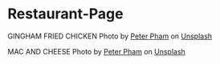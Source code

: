 # Restaurant-Page


GINGHAM FRIED CHICKEN
Photo by <a href="https://unsplash.com/@phambot?utm_content=creditCopyText&utm_medium=referral&utm_source=unsplash">Peter Pham</a> on <a href="https://unsplash.com/photos/fried-food-on-red-and-white-checkered-textile-DMnYfIAfYSs?utm_content=creditCopyText&utm_medium=referral&utm_source=unsplash">Unsplash</a>


MAC AND CHEESE
Photo by <a href="https://unsplash.com/@phambot?utm_content=creditCopyText&utm_medium=referral&utm_source=unsplash">Peter Pham</a> on <a href="https://unsplash.com/photos/fried-food-on-red-and-white-checkered-textile-DMnYfIAfYSs?utm_content=creditCopyText&utm_medium=referral&utm_source=unsplash">Unsplash</a>
  